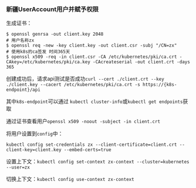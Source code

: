 ### 新疆UserAccount用户并赋予权限

生成证书：

```
$ openssl genrsa -out client.key 2048
# 用户名称zx
$ openssl req -new -key client.key -out client.csr -subj "/CN=zx"
# 使用k8s的ca签发 时间365天
$ openssl x509 -req -in client.csr -CA /etc/kubernetes/pki/ca.crt -CAkey=/etc/kubernetes/pki/ca.key -CAcreateserial -out client.crt -days 365
```

创建成功后，请求api测试是否成功`curl --cert ./client.crt --key ./client.key --cacert /etc/kubernetes/pki/ca.crt -s https://{k8s-endpoint}/api`

其中`k8s-endpoint`可以通过 `kubectl cluster-info`或`kubectl get endpoints`获取

通过证书查看用户`openssl x509 -noout -subject -in client.crt`

将用户设置到`config`中：

`kubectl config set-credentials zx --client-certificate=client.crt --client-key=client.key --embed-certs=true`

设置上下文：`kubectl config set-context zx-context --cluster=kubernetes --user=zx`

切换上下文：`kubectl config use-context zx-context`

